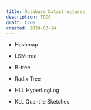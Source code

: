 ```yaml
---
title: Database Datastructures
description: TODO
draft: true
created: 2024-03-14
---
```


- Hashmap
- LSM tree
- B-tree
- Radix Tree

- HLL HyperLogLog
- KLL Quantile Sketches
